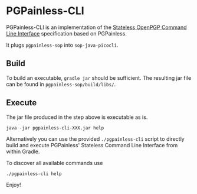 # PGPainless-CLI

PGPainless-CLI is an implementation of the [Stateless OpenPGP Command Line Interface](https://tools.ietf.org/html/draft-dkg-openpgp-stateless-cli-01) specification based on PGPainless.

It plugs `pgpainless-sop` into `sop-java-picocli`.

## Build
To build an executable, `gradle jar` should be sufficient. The resulting jar file can be found in `pgpainless-sop/build/libs/`.

## Execute

The jar file produced in the step above is executable as is.

```
java -jar pgpainless-cli-XXX.jar help
```

Alternatively you can use the provided `./pgpainless-cli` script to directly build and execute PGPainless' Stateless Command Line Interface from within Gradle.

To discover all available commands use

```
./pgpainless-cli help
```

Enjoy!
